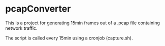 # pcapConverter
This is a project for generating 15min frames out of a .pcap file containing network traffic.

The script is called every 15min using a cronjob (capture.sh).
